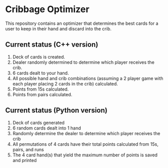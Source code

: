 # Cribbage Optimizer

This repository contains an optimizer that determines the best cards for a user to keep in their hand and discard into the crib.

## Current status (C++ version)
1) Deck of cards is created.
2) Dealer randomly determined to determine which player receives the crib.
3) 6 cards dealt to your hand.
4) All possible hand and crib combinations (assuming a 2 player game with each player placing 2 cards in the crib) calculated.
5) Points from 15s calculated.
6) Points from pairs calculated.

## Current status (Python version)
1) Deck of cards generated
2) 6 random cards dealt into 1 hand
3) Randomly determine the dealer to determine which player receives the crib
4) All permutations of 4 cards have their total points calculated from 15s, pairs, and runs
5) The 4 card hand(s) that yield the maximum number of points is saved and printed